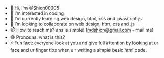 - 👋 Hi, I’m @Shion00005
- 👀 I’m interested in coding
- 🌱 I’m currently learning web design, html, css and javascript.js.
- 💞️ I’m looking to collaborate on web design, htm, css and .js
- 📫 How to reach me? ans is simple! (mdshion@gmail.com - mail me)
- 😄 Pronouns: what is this?
- ⚡ Fun fact: everyone look at you and give full attention by looking at ur face and ur finger tips when u r writing a simple besic html code.

<!---
Shion00005/Shion00005 is a ✨ special ✨ repository because its `README.md` (this file) appears on your GitHub profile.
You can click the Preview link to take a look at your changes.
--->
